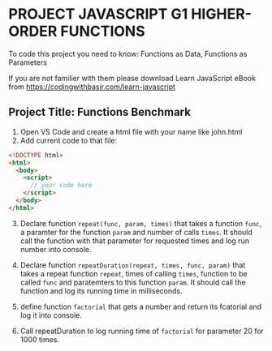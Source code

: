 # PROJECT JAVASCRIPT G1 HIGHER-ORDER FUNCTIONS

To code this project you need to know:
Functions as Data,
Functions as Parameters

If you are not familier with them please download Learn JavaScript eBook from https://codingwithbasir.com/learn-javascript

## Project Title: Functions Benchmark

1. Open VS Code and create a html file with your name like john.html
2. Add current code to that file:

```html
<!DOCTYPE html>
<html>
  <body>
    <script>
      // your code here
    </script>
  </body>
</html>
```

3. Declare function `repeat(func, param, times)` that takes a function `func`, a paramter for the function `param` and number of calls `times`. It should call the function with that parameter for requested times and log run number into console.

4. Declare function `repeatDuration(repeat, times, func, param)` that takes a repeat function `repeat`, times of calling `times`, function to be called `func` and paratemters to this function `param`. It should call the function and log its running time in milliseconds.

5) define function `factorial` that gets a number and return its fcatorial and log it into console.

6. Call repeatDuration to log running time of `factorial` for parameter 20 for 1000 times.
